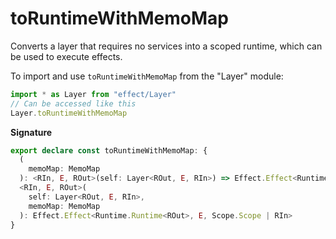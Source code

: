 # toRuntimeWithMemoMap

Converts a layer that requires no services into a scoped runtime, which can
be used to execute effects.

To import and use `toRuntimeWithMemoMap` from the "Layer" module:

```ts
import * as Layer from "effect/Layer"
// Can be accessed like this
Layer.toRuntimeWithMemoMap
```

**Signature**

```ts
export declare const toRuntimeWithMemoMap: {
  (
    memoMap: MemoMap
  ): <RIn, E, ROut>(self: Layer<ROut, E, RIn>) => Effect.Effect<Runtime.Runtime<ROut>, E, Scope.Scope | RIn>
  <RIn, E, ROut>(
    self: Layer<ROut, E, RIn>,
    memoMap: MemoMap
  ): Effect.Effect<Runtime.Runtime<ROut>, E, Scope.Scope | RIn>
}
```
